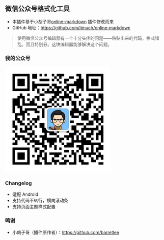 ## 微信公众号格式化工具

- 本插件基于小胡子哥[online-markdown](https://github.com/barretlee/online-markdown) 插件修改而来
- GitHub 地址：<https://github.com/itmuch/online-markdown>

> 使用微信公众号编辑器有一个十分头疼的问题——粘贴出来的代码，格式错乱，而且特别丑。这块编辑器能够解决这个问题。

### 我的公众号
![公众号](imgs/wx.jpg)

### Changelog

- 适配 Android
- 支持代码不转行，横向滚动条
- 支持页面主题样式配置

### 鸣谢
* 小胡子哥（插件原作者）：<https://github.com/barretlee>
